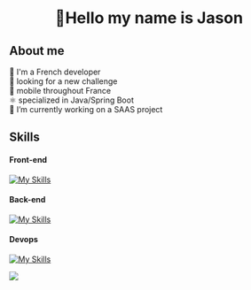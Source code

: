 <h1 align="center"> 👋Hello my name is Jason</h2>

<h2> About me </h2>
👋 I'm a French developer </br>
👀 looking for a new challenge </br>
🚆 mobile throughout France </br>
⚛️ specialized in Java/Spring Boot </br>
🔭 I’m currently working on a SAAS project </br> 


<h2> Skills </h2>

<h4> Front-end</h4>

[![My Skills](https://skillicons.dev/icons?i=html,css,react,nextjs&theme=light)](https://skillicons.dev)

<h4> Back-end</h4>

[![My Skills](https://skillicons.dev/icons?i=java,spring,hibernate,mysql&theme=light)](https://skillicons.dev)

<h4> Devops</h4>

[![My Skills](https://skillicons.dev/icons?i=git,github,docker&theme=light)](https://skillicons.dev)



[![](https://visitcount.itsvg.in/api?id=Jason&label=Profile%20Views&color=1&icon=1&pretty=false)](https://visitcount.itsvg.in)

